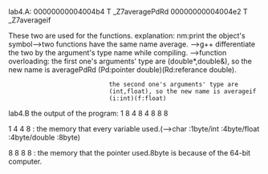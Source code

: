 lab4.A:
00000000004004b4 T _Z7averagePdRd
00000000004004e2 T _Z7averageif

These two are used for the functions.
explanation:
nm:print the object's symbol-->two functions have the same name average.
							-->g++ differentiate the two by the argument's type name while								compiling.
							-->function overloading:
								the first one's arguments' type are 
								(double*,double&), so the new name is averagePdRd
								(Pd:pointer double)(Rd:referance double).
								
								the second one's arguments' type are
								(int,float), so the new name is averageif
								(i:int)(f:float)

lab4.B
the output of the program:
1       8
4       8
4       8
8       8

1 4 4 8 : the memory that every variable used.(-->char :1byte/int :4byte/float :4byte/double :8byte)

8 8 8 8 : the memory that the pointer used.8byte is because of the 64-bit computer.
